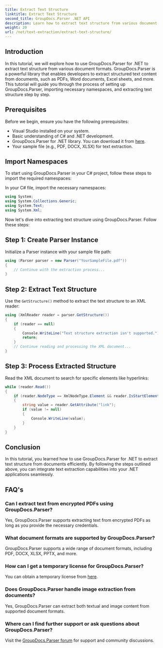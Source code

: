 ```yaml
---
title: Extract Text Structure
linktitle: Extract Text Structure
second_title: GroupDocs.Parser .NET API
description: Learn how to extract text structure from various document formats using GroupDocs.Parser for .NET. A step-by-step tutorial with code examples.
weight: 20
url: /net/text-extraction/extract-text-structure/
---
```

## Introduction
In this tutorial, we will explore how to use GroupDocs.Parser for .NET to extract text structure from various document formats. GroupDocs.Parser is a powerful library that enables developers to extract structured text content from documents, such as PDFs, Word documents, Excel sheets, and more. This tutorial will guide you through the process of setting up GroupDocs.Parser, importing necessary namespaces, and extracting text structure step by step.
## Prerequisites
Before we begin, ensure you have the following prerequisites:
- Visual Studio installed on your system.
- Basic understanding of C# and .NET development.
- GroupDocs.Parser for .NET library. You can download it from [here](https://releases.groupdocs.com/parser/net/).
- Your sample file (e.g., PDF, DOCX, XLSX) for text extraction.
## Import Namespaces
To start using GroupDocs.Parser in your C# project, follow these steps to import the required namespaces:

In your C# file, import the necessary namespaces:
```csharp
using System;
using System.Collections.Generic;
using System.Text;
using System.Xml;
```
Now let's dive into extracting text structure using GroupDocs.Parser. Follow these steps:
## Step 1: Create Parser Instance
Initialize a Parser instance with your sample file path:
```csharp
using (Parser parser = new Parser("YourSampleFile.pdf"))
{
    // Continue with the extraction process...
}
```
## Step 2: Extract Text Structure
Use the `GetStructure()` method to extract the text structure to an XML reader:
```csharp
using (XmlReader reader = parser.GetStructure())
{
    if (reader == null)
    {
        Console.WriteLine("Text structure extraction isn't supported.");
        return;
    }
    // Continue reading and processing the XML document...
}
```
## Step 3: Process Extracted Structure
Read the XML document to search for specific elements like hyperlinks:
```csharp
while (reader.Read())
{
    if (reader.NodeType == XmlNodeType.Element && reader.IsStartElement() && reader.Name.ToLowerInvariant() == "hyperlink")
    {
        string value = reader.GetAttribute("link");
        if (value != null)
        {
            Console.WriteLine(value);
        }
    }
}
```
## Conclusion
In this tutorial, you learned how to use GroupDocs.Parser for .NET to extract text structure from documents efficiently. By following the steps outlined above, you can integrate text extraction capabilities into your .NET applications seamlessly.

## FAQ's
### Can I extract text from encrypted PDFs using GroupDocs.Parser?
Yes, GroupDocs.Parser supports extracting text from encrypted PDFs as long as you provide the necessary credentials.
### What document formats are supported by GroupDocs.Parser?
GroupDocs.Parser supports a wide range of document formats, including PDF, DOCX, XLSX, PPTX, and more.
### How can I get a temporary license for GroupDocs.Parser?
You can obtain a temporary license from [here](https://purchase.groupdocs.com/temporary-license/).
### Does GroupDocs.Parser handle image extraction from documents?
Yes, GroupDocs.Parser can extract both textual and image content from supported document formats.
### Where can I find further support or ask questions about GroupDocs.Parser?
Visit the [GroupDocs.Parser forum](https://forum.groupdocs.com/c/parser/17) for support and community discussions.
